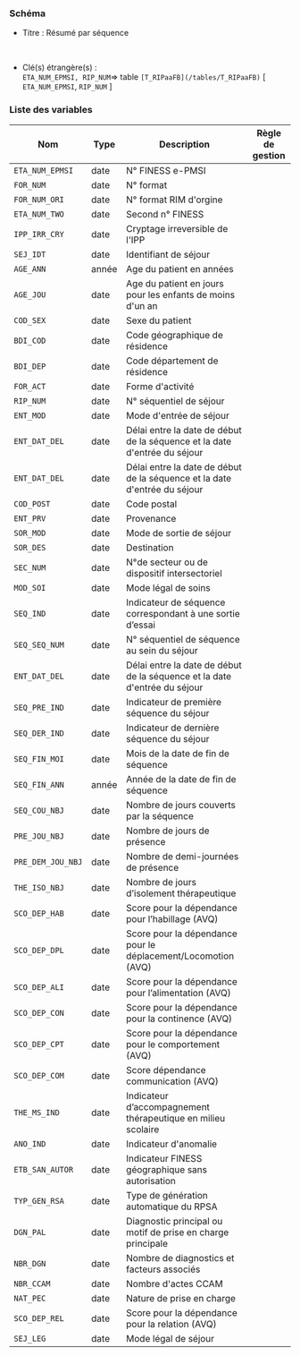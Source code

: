 ### Schéma


- Titre : Résumé par séquence
<br />



- Clé(s) étrangère(s) : <br />
`ETA_NUM_EPMSI, RIP_NUM`=> table `[T_RIPaaFB](/tables/T_RIPaaFB)` [ `ETA_NUM_EPMSI`, `RIP_NUM` ]<br />

 
### Liste des variables

Nom | Type | Description | Règle de gestion
-|-|-|-
`ETA_NUM_EPMSI`| date |N° FINESS e-PMSI||
`FOR_NUM`| date |N° format||
`FOR_NUM_ORI`| date |N° format RIM d'orgine||
`ETA_NUM_TWO`| date |Second n° FINESS||
`IPP_IRR_CRY`| date |Cryptage irreversible de l'IPP||
`SEJ_IDT`| date |Identifiant de séjour||
`AGE_ANN`| année |Age du patient en années||
`AGE_JOU`| date |Age du patient en jours pour les enfants de moins d'un an||
`COD_SEX`| date |Sexe du patient||
`BDI_COD`| date |Code géographique de résidence||
`BDI_DEP`| date |Code département de résidence||
`FOR_ACT`| date |Forme d'activité||
`RIP_NUM`| date |N° séquentiel de séjour||
`ENT_MOD`| date |Mode d'entrée de séjour||
`ENT_DAT_DEL`| date |Délai entre la date de début de la séquence et la date d'entrée du séjour||
`ENT_DAT_DEL`| date |Délai entre la date de début de la séquence et la date d'entrée du séjour||
`COD_POST`| date |Code postal||
`ENT_PRV`| date |Provenance||
`SOR_MOD`| date |Mode de sortie de séjour||
`SOR_DES`| date |Destination||
`SEC_NUM`| date |N°de secteur ou de dispositif intersectoriel||
`MOD_SOI`| date |Mode légal de soins||
`SEQ_IND`| date |Indicateur de séquence correspondant à une sortie d’essai||
`SEQ_SEQ_NUM`| date |N° séquentiel de séquence au sein du séjour||
`ENT_DAT_DEL`| date |Délai entre la date de début de la séquence et la date d'entrée du séjour||
`SEQ_PRE_IND`| date |Indicateur de première séquence du séjour||
`SEQ_DER_IND`| date |Indicateur de dernière séquence du séjour||
`SEQ_FIN_MOI`| date |Mois de la date de fin de séquence||
`SEQ_FIN_ANN`| année |Année de la date de fin de séquence||
`SEQ_COU_NBJ`| date |Nombre de jours couverts par la séquence||
`PRE_JOU_NBJ`| date |Nombre de jours de présence||
`PRE_DEM_JOU_NBJ`| date |Nombre de demi-journées de présence||
`THE_ISO_NBJ`| date |Nombre de jours d’isolement thérapeutique||
`SCO_DEP_HAB`| date |Score pour la dépendance pour l’habillage (AVQ)||
`SCO_DEP_DPL`| date |Score pour la dépendance pour le déplacement/Locomotion (AVQ)||
`SCO_DEP_ALI`| date |Score pour la dépendance pour l’alimentation (AVQ)||
`SCO_DEP_CON`| date |Score pour la dépendance pour la continence (AVQ)||
`SCO_DEP_CPT`| date |Score pour la dépendance pour le comportement (AVQ)||
`SCO_DEP_COM`| date |Score dépendance communication (AVQ)||
`THE_MS_IND`| date |Indicateur d’accompagnement thérapeutique en milieu scolaire||
`ANO_IND`| date |Indicateur d'anomalie||
`ETB_SAN_AUTOR`| date |Indicateur FINESS géographique sans autorisation||
`TYP_GEN_RSA`| date |Type de génération automatique du RPSA||
`DGN_PAL`| date |Diagnostic principal ou motif de prise en charge principale||
`NBR_DGN`| date |Nombre de diagnostics et facteurs associés||
`NBR_CCAM`| date |Nombre d'actes CCAM||
`NAT_PEC`| date |Nature de prise en charge||
`SCO_DEP_REL`| date |Score pour la dépendance pour la relation (AVQ)||
`SEJ_LEG`| date |Mode légal de séjour||